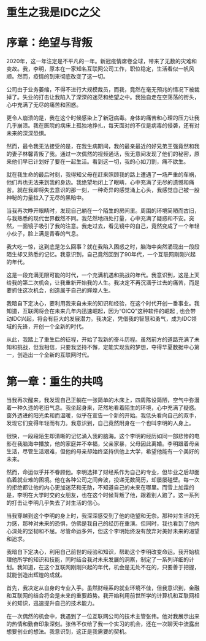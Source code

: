 # 重生之我是IDC之父

# 序章：绝望与背叛

2020年，这一年注定是不平凡的一年。新冠疫情席卷全球，带来了无数的灾难和变故。我，李明，原本在一家知名互联网公司工作，职位稳定，生活看似一帆风顺。然而，疫情的到来彻底改变了这一切。

公司由于业务萎缩，不得不进行大规模裁员，而我，竟然在毫无预兆的情况下被裁掉了。失业的打击让我陷入了深深的迷茫和绝望之中。我独自走在空荡荡的街头，心中充满了无尽的痛苦和困惑。

更令人崩溃的是，我在这个时候感染上了新冠病毒。身体的痛苦和心理的压力让我几乎崩溃。我在医院的病床上孤独地挣扎，每天面对的不仅是病毒的侵袭，还有对未来的深深恐惧。

然而，最令我无法接受的是，在我生病期间，我的最亲最近的好兄弟王强竟然和我的妻子林馨背叛了我。通过一次偶然的视频通话，我无意间发现了他们的秘密，原来他们早已计划好了要在一起生活。看到这一切，我的心如刀割，痛不欲生。

就在我生命的最后时刻，我得知父母在赶来照顾我的路上遭遇了一场严重的车祸，他们再也无法来到我的身边。我绝望地闭上了眼睛，心中充满了无尽的遗憾和痛苦。就在我即将失去意识的那一刻，一种奇异的感觉涌上心头，我感觉自己被一股神秘的力量拉入了无尽的黑暗中。

当我再次睁开眼睛时，发现自己躺在一个陌生的房间里。周围的环境简陋而古旧，与我熟悉的现代世界截然不同。我茫然地四处打量，心中充满了疑惑和不安。突然，一面镜子吸引了我的注意。我走过去，看见镜中的自己，竟然变成了一个年轻小伙子，脸上满是青春的气息。

我大吃一惊，这到底是怎么回事？就在我陷入困惑之时，脑海中突然涌现出一段段陌生却又熟悉的记忆。我意识到，自己竟然回到了90年代，一个互联网刚刚兴起的年代。

这是一段充满无限可能的时代，一个充满机遇和挑战的年代。我意识到，这是上天给我的第二次机会，让我重新开始我的人生。我决定不再沉湎于过去的痛苦，而是要抓住这次机会，创造属于自己的辉煌人生。

我暗自下定决心，要利用我来自未来的知识和经验，在这个时代开创一番事业。我知道，互联网将会在未来几年内迅速崛起，因为“OICQ”这种软件的崛起 , 也会带动IDC兴起，将会有巨大的发展潜力。我决定，凭借我的智慧和勇气，成为IDC领域的先锋，开创一个全新的时代。

从此，我踏上了重生后的征程，开始了我新的奋斗历程。虽然前方的道路充满了未知和挑战，但我相信，只要我坚持不懈，定能实现我的梦想，夺得华夏数据中心第一，创造出一个全新的互联网时代。

# 第一章：重生的共鸣

当我再次醒来，我发现自己正躺在一张简单的木床上，四周陈设简陋，空气中弥漫着一种久违的老旧气息。我坐起身来，茫然地看着陌生的环境，心中充满了疑惑。窗外透进的阳光柔和而温暖，似乎在宣告一个新的开始。我低头看向自己的双手，发现它们变得年轻而有力。我意识到，自己竟然附身在一个也叫李明的人身上。

很快，一段段陌生却清晰的记忆涌入我的脑海。这个李明的经历如同一部悲惨的电影在我脑海中播放，他的家庭并不幸福，父亲家暴，父母因此离婚。李明跟着母亲生活，尽管生活艰难，但他的母亲却始终坚持供他上大学，希望他能有一个美好的未来。

然而，命运似乎并不眷顾他。李明选择了财经系作为自己的专业，但毕业之后却面临着就业难的困境。他在各种公司之间奔波，投递无数简历，却屡屡碰壁。每一次的拒绝都让他的内心更加迷茫和无助，不知道自己的未来在哪里。而雪上加霜的是，李明在大学时交的女朋友，也在这个时候背叛了他，跟着别人跑了。这一系列的打击让李明几乎失去了对生活的信心。

当我穿越到这个李明的身上时，我深深感受到了他的绝望和无奈。那种对生活的无力感，那种对未来的恐惧，仿佛是我自己的经历在重演。但同时，我也看到了他内心深处的坚韧和不屈。尽管命运多舛，但这个李明始终没有放弃对美好未来的渴望和追求。

我暗自下定决心，利用自己前世的经验和知识，帮助这个李明改变命运。我开始梳理他所学的知识和技能，同时结合我对未来发展的洞察，制定了一系列详细的计划。我知道，在这个互联网刚刚兴起的年代，机会是无处不在的，只要善于把握，就能创造出辉煌的成就。

首先，我决定从自身的专业入手。虽然财经系的就业环境不佳，但我意识到，金融和互联网的结合将会是未来的重要趋势。我开始利用前世所学的计算机和互联网相关的知识，迅速提升自己的技术能力。

在一次偶然的机会中，我遇到了一位互联网公司的技术主管张伟。他对我展示出来的热情和勤奋印象深刻。张伟不仅给了我一个实习的机会，还在一次聊天中流露出想要创业的想法。我意识到，这正是我需要的契机。

